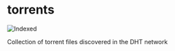 torrents 
========
![Indexed](https://img.shields.io/badge/indexed-205644-blue)

Collection of torrent files discovered in the DHT network
